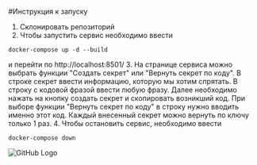 #Инструкция к запуску
1. Склонировать репозиторий
2. Чтобы запустить сервис необходимо ввести
```docker
docker-compose up -d --build
```
и перейти по http://localhost:8501/
3. На странице сервиса можно выбрать функции "Создать секрет" или "Вернуть секрет по коду". В строке секрет ввести информацию, которую мы хотим спрятать. В строку с кодовой фразой ввести любую фразу. 
Далее необходимо нажать на кнопку создать секрет и скопировать возникший код. При выборе функции "Вернуть секрет по коду" в строку нужно вводить именно этот код. Каждый внесенный секрет можно вернуть по ключу только 1 раз.
4. Чтобы остановить сервис, необходимо ввести
```docker
docker-compose down
```
![GitHub Logo]()
